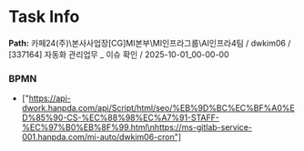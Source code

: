# Task Info

**Path:** 카페24(주)\본사사업장\[CG]MI본부\MI인프라그룹\AI인프라4팀 / dwkim06 / [337164] 자동화 관리업무 _ 이슈 확인 / 2025-10-01_00-00-00

### BPMN
- ["https://api-dwork.hanpda.com/api/Script/html/seo/%EB%9D%BC%EC%BF%A0%ED%85%90-CS-%EC%88%98%EC%A7%91-STAFF-%EC%97%B0%EB%8F%99.html\nhttps://ms-gitlab-service-001.hanpda.com/mi-auto/dwkim06-cron"]


